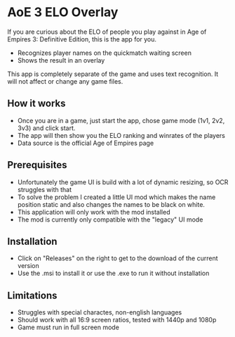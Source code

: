 # AoE 3 ELO Overlay

If you are curious about the ELO of people you play against in Age of Empires 3: Definitive Edition, this is the app for you.
- Recognizes player names on the quickmatch waiting screen 
- Shows the result in an overlay

This app is completely separate of the game and uses text recognition. It will not affect or change any game files.

## How it works
* Once you are in a game, just start the app, chose game mode (1v1, 2v2, 3v3) and click start.
* The app will then show you the ELO ranking and winrates of the players
* Data source is the official Age of Empires page

## Prerequisites
* Unfortunately the game UI is build with a lot of dynamic resizing, so OCR struggles with that
* To solve the problem I created a little UI mod which makes the name position static and also changes the names to be black on white. 
* This application will only work with the mod installed
* The mod is currently only compatible with the "legacy" UI mode

## Installation
* Click on "Releases" on the right to get to the download of the current version
* Use the .msi to install it or use the .exe to run it without installation 

## Limitations
* Struggles with special charactes, non-english languages
* Should work with all 16:9 screen ratios, tested with 1440p and 1080p
* Game must run in full screen mode


